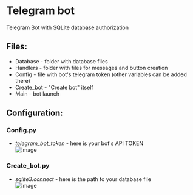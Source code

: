 # Telegram bot
Telegram Bot with SQLite database authorization

## Files:
* Database - folder with database files
* Handlers - folder with files for messages and button creation
* Config - file with bot's telegram token (other variables can be added there)
* Create_bot - "Create bot" itself
* Main - bot launch

## Configuration:
### Config.py
* _telegram_bot_token_ - here is your bot's API TOKEN \
![image](https://user-images.githubusercontent.com/46675878/220084156-182fdda7-b472-4d80-9d58-cc2ad39f5a5f.png)

### Create_bot.py
* _sqlite3.connect_ - here is the path to your database file \
![image](https://user-images.githubusercontent.com/46675878/220084950-576456e6-ca75-4272-9b90-896c9a6df344.png)
